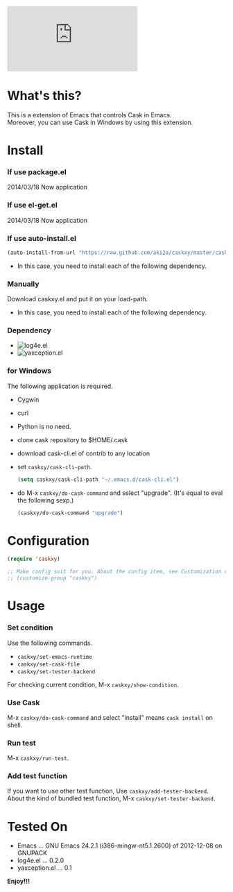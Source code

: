 ![Japanese](https://github.com/aki2o/caskxy/blob/master/README-ja.md)

# What's this?

This is a extension of Emacs that controls Cask in Emacs.  
Moreover, you can use Cask in Windows by using this extension.  

# Install

### If use package.el

2014/03/18 Now application

### If use el-get.el

2014/03/18 Now application

### If use auto-install.el

```lisp
(auto-install-from-url "https://raw.github.com/aki2o/caskxy/master/caskxy.el")
```
-   In this case, you need to install each of the following dependency.

### Manually

Download caskxy.el and put it on your load-path.  
-   In this case, you need to install each of the following dependency.

### Dependency

-   ![log4e.el](https://github.com/aki2o/log4e)
-   ![yaxception.el](https://github.com/aki2o/yaxception)

### for Windows

The following application is required.
-   Cygwin
-   curl

-   Python is no need.

-   clone cask repository to $HOME/.cask

-   download cask-cli.el of contrib to any location

-   set `caskxy/cask-cli-path`.
    
    ```lisp
    (setq caskxy/cask-cli-path "~/.emacs.d/cask-cli.el")
    ```

-   do M-x `caskxy/do-cask-command` and select "upgrade". (It's equal to eval the following sexp.)
    
    ```lisp
    (caskxy/do-cask-command "upgrade")
    ```

# Configuration

```lisp
(require 'caskxy)

;; Make config suit for you. About the config item, see Customization or eval the following sexp.
;; (customize-group "caskxy")
```

# Usage

### Set condition

Use the following commands.  
-   `caskxy/set-emacs-runtime`
-   `caskxy/set-cask-file`
-   `caskxy/set-tester-backend`

For checking current condition, M-x `caskxy/show-condition`.  

### Use Cask

M-x `caskxy/do-cask-command` and select "install" means `cask install` on shell.  

### Run test

M-x `caskxy/run-test`.  

### Add test function

If you want to use other test function, Use `caskxy/add-tester-backend`.  
About the kind of bundled test function, M-x `caskxy/set-tester-backend`.  

# Tested On

-   Emacs &#x2026; GNU Emacs 24.2.1 (i386-mingw-nt5.1.2600) of 2012-12-08 on GNUPACK
-   log4e.el &#x2026; 0.2.0
-   yaxception.el &#x2026; 0.1

**Enjoy!!!**
